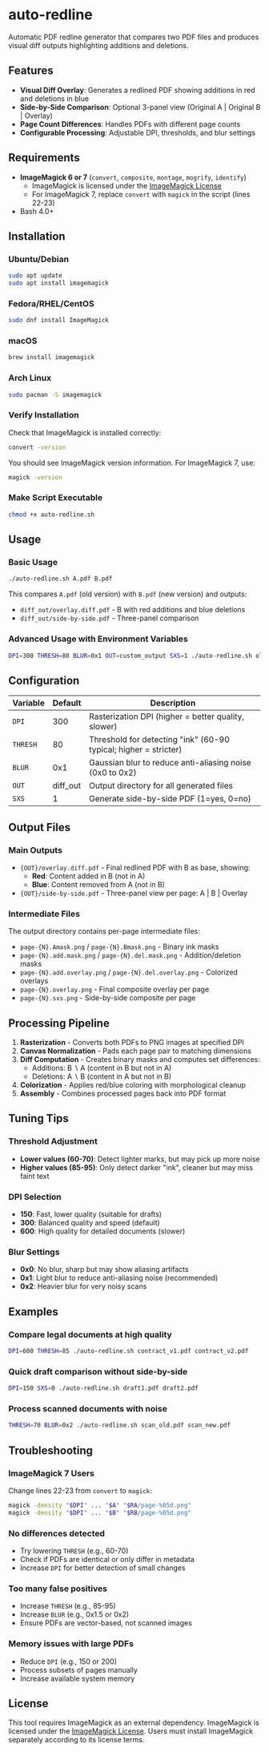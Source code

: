 # auto-redline

Automatic PDF redline generator that compares two PDF files and produces visual diff outputs highlighting additions and deletions.

## Features

- **Visual Diff Overlay**: Generates a redlined PDF showing additions in red and deletions in blue
- **Side-by-Side Comparison**: Optional 3-panel view (Original A | Original B | Overlay)
- **Page Count Differences**: Handles PDFs with different page counts
- **Configurable Processing**: Adjustable DPI, thresholds, and blur settings

## Requirements

- **ImageMagick 6 or 7** (`convert`, `composite`, `montage`, `mogrify`, `identify`)
  - ImageMagick is licensed under the [ImageMagick License](https://imagemagick.org/script/license.php)
  - For ImageMagick 7, replace `convert` with `magick` in the script (lines 22-23)
- Bash 4.0+

## Installation

### Ubuntu/Debian

```bash
sudo apt update
sudo apt install imagemagick
```

### Fedora/RHEL/CentOS

```bash
sudo dnf install ImageMagick
```

### macOS

```bash
brew install imagemagick
```

### Arch Linux

```bash
sudo pacman -S imagemagick
```

### Verify Installation

Check that ImageMagick is installed correctly:

```bash
convert -version
```

You should see ImageMagick version information. For ImageMagick 7, use:

```bash
magick -version
```

### Make Script Executable

```bash
chmod +x auto-redline.sh
```

## Usage

### Basic Usage

```bash
./auto-redline.sh A.pdf B.pdf
```

This compares `A.pdf` (old version) with `B.pdf` (new version) and outputs:

- `diff_out/overlay.diff.pdf` - B with red additions and blue deletions
- `diff_out/side-by-side.pdf` - Three-panel comparison

### Advanced Usage with Environment Variables

```bash
DPI=300 THRESH=80 BLUR=0x1 OUT=custom_output SXS=1 ./auto-redline.sh old.pdf new.pdf
```

## Configuration

| Variable | Default  | Description                                                      |
| -------- | -------- | ---------------------------------------------------------------- |
| `DPI`    | 300      | Rasterization DPI (higher = better quality, slower)              |
| `THRESH` | 80       | Threshold for detecting "ink" (60-90 typical; higher = stricter) |
| `BLUR`   | 0x1      | Gaussian blur to reduce anti-aliasing noise (0x0 to 0x2)         |
| `OUT`    | diff_out | Output directory for all generated files                         |
| `SXS`    | 1        | Generate side-by-side PDF (1=yes, 0=no)                          |

## Output Files

### Main Outputs

- `{OUT}/overlay.diff.pdf` - Final redlined PDF with B as base, showing:
  - **Red**: Content added in B (not in A)
  - **Blue**: Content removed from A (not in B)
- `{OUT}/side-by-side.pdf` - Three-panel view per page: A | B | Overlay

### Intermediate Files

The output directory contains per-page intermediate files:

- `page-{N}.Amask.png` / `page-{N}.Bmask.png` - Binary ink masks
- `page-{N}.add.mask.png` / `page-{N}.del.mask.png` - Addition/deletion masks
- `page-{N}.add.overlay.png` / `page-{N}.del.overlay.png` - Colorized overlays
- `page-{N}.overlay.png` - Final composite overlay per page
- `page-{N}.sxs.png` - Side-by-side composite per page

## Processing Pipeline

1. **Rasterization** - Converts both PDFs to PNG images at specified DPI
2. **Canvas Normalization** - Pads each page pair to matching dimensions
3. **Diff Computation** - Creates binary masks and computes set differences:
   - Additions: B ∖ A (content in B but not in A)
   - Deletions: A ∖ B (content in A but not in B)
4. **Colorization** - Applies red/blue coloring with morphological cleanup
5. **Assembly** - Combines processed pages back into PDF format

## Tuning Tips

### Threshold Adjustment

- **Lower values (60-70)**: Detect lighter marks, but may pick up more noise
- **Higher values (85-95)**: Only detect darker "ink", cleaner but may miss faint text

### DPI Selection

- **150**: Fast, lower quality (suitable for drafts)
- **300**: Balanced quality and speed (default)
- **600**: High quality for detailed documents (slower)

### Blur Settings

- **0x0**: No blur, sharp but may show aliasing artifacts
- **0x1**: Light blur to reduce anti-aliasing noise (recommended)
- **0x2**: Heavier blur for very noisy scans

## Examples

### Compare legal documents at high quality

```bash
DPI=600 THRESH=85 ./auto-redline.sh contract_v1.pdf contract_v2.pdf
```

### Quick draft comparison without side-by-side

```bash
DPI=150 SXS=0 ./auto-redline.sh draft1.pdf draft2.pdf
```

### Process scanned documents with noise

```bash
THRESH=70 BLUR=0x2 ./auto-redline.sh scan_old.pdf scan_new.pdf
```

## Troubleshooting

### ImageMagick 7 Users

Change lines 22-23 from `convert` to `magick`:

```bash
magick -density "$DPI" ... "$A" "$RA/page-%05d.png"
magick -density "$DPI" ... "$B" "$RB/page-%05d.png"
```

### No differences detected

- Try lowering `THRESH` (e.g., 60-70)
- Check if PDFs are identical or only differ in metadata
- Increase `DPI` for better detection of small changes

### Too many false positives

- Increase `THRESH` (e.g., 85-95)
- Increase `BLUR` (e.g., 0x1.5 or 0x2)
- Ensure PDFs are vector-based, not scanned images

### Memory issues with large PDFs

- Reduce `DPI` (e.g., 150 or 200)
- Process subsets of pages manually
- Increase available system memory

## License

This tool requires ImageMagick as an external dependency. ImageMagick is licensed under the [ImageMagick License](https://imagemagick.org/script/license.php). Users must install ImageMagick separately according to its license terms.
